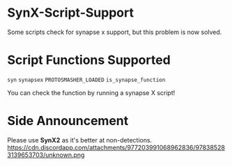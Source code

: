 # SynX-Script-Support

Some scripts check for synapse x support, but this problem is now solved.

# Script Functions Supported
`syn`
`synapsex`
`PROTOSMASHER_LOADED`
`is_synapse_function`

You can check the function by running a synapse X script!

# Side Announcement

Please use **SynX2** as it's better at non-detections.
https://cdn.discordapp.com/attachments/977203991068962836/978385283139653703/unknown.png
